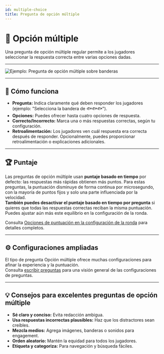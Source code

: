 ```yaml
---
id: multiple-choice
title: Pregunta de opción múltiple
---
```


# 🔢 Opción múltiple

Una pregunta de opción múltiple regular permite a los jugadores seleccionar la respuesta correcta entre varias opciones dadas.

---

![Ejemplo: Pregunta de opción múltiple sobre banderas](/images/question-modes/multiple-choice/multiple-choice-wales.png)

---

## 📝 Cómo funciona

- **Pregunta:** Indica claramente qué deben responder los jugadores (ejemplo: "Selecciona la bandera de 🐟🐟🐟").
- **Opciones:** Puedes ofrecer hasta cuatro opciones de respuesta.
- **Correcto/Incorrecto:** Marca una o más respuestas correctas, según tu configuración.
- **Retroalimentación:** Los jugadores ven cuál respuesta era correcta después de responder. Opcionalmente, puedes proporcionar retroalimentación o explicaciones adicionales.

---

## 🏆 Puntaje

Las preguntas de opción múltiple usan **puntaje basado en tiempo** por defecto: las respuestas más rápidas obtienen más puntos. Para estas preguntas, la puntuación disminuye de forma continua por microsegundo, con la mayoría de puntos fijos y solo una parte influenciada por la velocidad.\
**También puedes desactivar el puntaje basado en tiempo por pregunta** si quieres que todas las respuestas correctas reciban la misma puntuación.\
Puedes ajustar aún más este equilibrio en la configuración de la ronda.

Consulta [Opciones de puntuación en la configuración de la ronda](../editor/008-round-options.md#scoring) para detalles completos.

---

## ⚙️ Configuraciones ampliadas

El tipo de pregunta Opción múltiple ofrece muchas configuraciones para afinar la experiencia y la puntuación.\
Consulta [escribir preguntas](../editor/005-writing-questions.md) para una visión general de las configuraciones de preguntas.

---

## 💡 Consejos para excelentes preguntas de opción múltiple

- **Sé claro y conciso:** Evita redacción ambigua.
- **Usa respuestas incorrectas plausibles:** Haz que los distractores sean creíbles.
- **Mezcla medios:** Agrega imágenes, banderas o sonidos para engagement.
- **Orden aleatorio:** Mantén la equidad para todos los jugadores.
- **Etiqueta y categoriza:** Para navegación y búsqueda fáciles.
